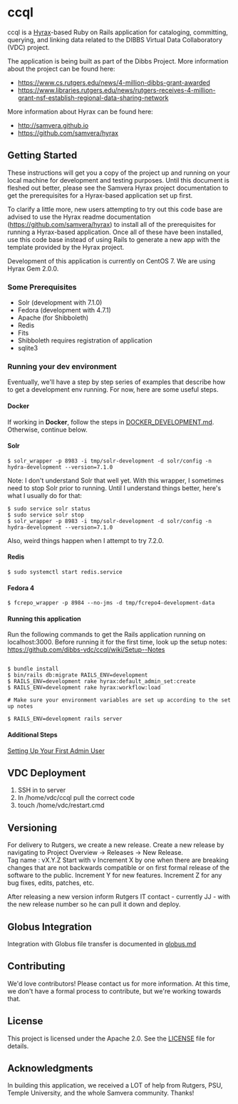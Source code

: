 # ccql
ccql is a [Hyrax](https://github.com/samvera/hyrax)-based Ruby on Rails application for cataloging, committing, querying, and linking data related to the DIBBS Virtual Data Collaboratory (VDC) project.

The application is being built as part of the Dibbs Project. More information about the project can be found here:

* https://www.cs.rutgers.edu/news/4-million-dibbs-grant-awarded
* https://www.libraries.rutgers.edu/news/rutgers-receives-4-million-grant-nsf-establish-regional-data-sharing-network

More information about Hyrax can be found here:

* http://samvera.github.io
* https://github.com/samvera/hyrax

## Getting Started

These instructions will get you a copy of the project up and running on your local machine for development and testing purposes. Until this document is fleshed out better, please see the Samvera Hyrax project documentation to get the prerequisites for a Hyrax-based application set up first.

To clarify a little more, new users attempting to try out this code base are advised to use the Hyrax readme documentation (https://github.com/samvera/hyrax) to install all of the prerequisites for running a Hyrax-based application. Once all of these have been installed, use this code base instead of using Rails to generate a new app with the template provided by the Hyrax project.

Development of this application is currently on CentOS 7. We are using Hyrax Gem 2.0.0.

### Some Prerequisites

* Solr (development with 7.1.0)
* Fedora (development with 4.7.1)
* Apache (for Shibboleth)
* Redis
* Fits
* Shibboleth requires registration of application
* sqlite3

### Running your dev environment

Eventually, we'll have a step by step series of examples that describe how to get a development env running. For now, here are some useful steps.

#### Docker

If working in **Docker**, follow the steps in [DOCKER_DEVELOPMENT.md](DOCKER_DEVELOPMENT.md). Otherwise, continue below.

#### Solr

```
$ solr_wrapper -p 8983 -i tmp/solr-development -d solr/config -n hydra-development --version=7.1.0
```

Note: I don't understand Solr that well yet. With this wrapper, I sometimes need to stop Solr prior to running. Until I understand things better, here's what I usually do for that:

```
$ sudo service solr status
$ sudo service solr stop
$ solr_wrapper -p 8983 -i tmp/solr-development -d solr/config -n hydra-development --version=7.1.0
```

Also, weird things happen when I attempt to try 7.2.0.

#### Redis

```
$ sudo systemctl start redis.service
```

#### Fedora 4

```
$ fcrepo_wrapper -p 8984 --no-jms -d tmp/fcrepo4-development-data
```

#### Running this application

Run the following commands to get the Rails application running on localhost:3000. Before running it for the first time, look up the setup notes: https://github.com/dibbs-vdc/ccql/wiki/Setup--Notes

```

$ bundle install
$ bin/rails db:migrate RAILS_ENV=development
$ RAILS_ENV=development rake hyrax:default_admin_set:create
$ RAILS_ENV=development rake hyrax:workflow:load

# Make sure your environment variables are set up according to the set up notes

$ RAILS_ENV=development rails server

```

#### Additional Steps

[Setting Up Your First Admin User](https://github.com/dibbs-vdc/ccql/wiki/Setting-Up-Your-First-Admin-User)

## VDC Deployment

1) SSH in to server
2) In /home/vdc/ccql pull the correct code
3) touch /home/vdc/restart.cmd

## Versioning

For delivery to Rutgers, we create a new release.  Create a new release by navigating to Project Overview -> Releases -> New Release.  
Tag name : vX.Y.Z  Start with v
Increment X by one when there are breaking changes that are not backwards compatible or on first formal release of the software to the public.
Increment Y for new features.
Increment Z for  any bug fixes, edits, patches, etc.

After releasing a new version inform Rutgers IT contact - currently JJ - with the new release number so he can pull it down and deploy.  

## Globus Integration

Integration with Globus file transfer is documented in [globus.md](globus.md)

## Contributing

We'd love contributors! Please contact us for more information. At this time, we don't have a formal process to contribute, but we're working towards that.

## License

This project is licensed under the Apache 2.0. See the [LICENSE](LICENSE) file for details.

## Acknowledgments

In building this application, we received a LOT of help from Rutgers, PSU, Temple University, and the whole Samvera community. Thanks!
